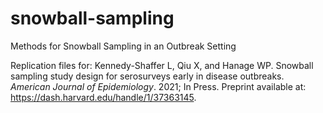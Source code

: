 # snowball-sampling
Methods for Snowball Sampling in an Outbreak Setting

Replication files for: Kennedy-Shaffer L, Qiu X, and Hanage WP. Snowball sampling study design for serosurveys early in disease outbreaks. _American Journal of Epidemiology_. 2021; In Press. Preprint available at: https://dash.harvard.edu/handle/1/37363145.
